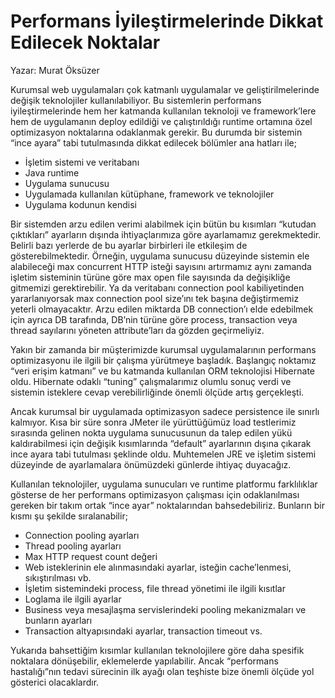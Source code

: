 # Performans İyileştirmelerinde Dikkat Edilecek Noktalar

Yazar: Murat Öksüzer

Kurumsal web uygulamaları çok katmanlı uygulamalar ve geliştirilmelerinde değişik teknolojiler kullanılabiliyor. Bu 
sistemlerin performans iyileştirmelerinde hem her katmanda kullanılan teknoloji ve framework’lere hem de uygulamanın 
deploy edildiği ve çalıştırıldığı runtime ortamına özel optimizasyon noktalarına odaklanmak gerekir. Bu durumda bir 
sistemin “ince ayara” tabi tutulmasında dikkat edilecek bölümler ana hatları ile;

- İşletim sistemi ve veritabanı
- Java runtime
- Uygulama sunucusu
- Uygulamada kullanılan kütüphane, framework ve teknolojiler
- Uygulama kodunun kendisi

Bir sistemden arzu edilen verimi alabilmek için bütün bu kısımları “kutudan çıktıkları” ayarların dışında ihtiyaçlarımıza 
göre ayarlamamız gerekmektedir. Belirli bazı yerlerde de bu ayarlar birbirleri ile etkileşim de gösterebilmektedir. 
Örneğin, uygulama sunucusu düzeyinde sistemin ele alabileceği max concurrent HTTP isteği sayısını artırmamız aynı zamanda 
işletim sisteminin türüne göre max open file sayısında da değişikliğe gitmemizi gerektirebilir. Ya da veritabanı connection 
pool kabiliyetinden yararlanıyorsak max connection pool size’ını tek başına değiştirmemiz yeterli olmayacaktır. Arzu edilen 
miktarda DB connection’ı elde edebilmek için ayrıca DB tarafında, DB’nin türüne göre process, transaction veya thread 
sayılarını yöneten attribute’ları da gözden geçirmeliyiz.

Yakın bir zamanda bir müşterimizde kurumsal uygulamalarının performans optimizasyonu ile ilgili bir çalışma yürütmeye 
başladık. Başlangıç noktamız “veri erişim katmanı” ve bu katmanda kullanılan ORM teknolojisi Hibernate oldu. Hibernate 
odaklı “tuning” çalışmalarımız olumlu sonuç verdi ve sistemin isteklere cevap verebilirliğinde önemli ölçüde artış 
gerçekleşti.

Ancak kurumsal bir uygulamada optimizasyon sadece persistence ile sınırlı kalmıyor. Kısa bir süre sonra JMeter ile 
yürüttüğümüz load testlerimiz sırasında gelinen nokta uygulama sunucusunun da talep edilen yükü kaldırabilmesi için 
değişik kısımlarında “default” ayarlarının dışına çıkarak ince ayara tabi tutulması şeklinde oldu. Muhtemelen JRE ve 
işletim sistemi düzeyinde de ayarlamalara önümüzdeki günlerde ihtiyaç duyacağız.

Kullanılan teknolojiler, uygulama sunucuları ve runtime platformu farklılıklar gösterse de her performans optimizasyon 
çalışması için odaklanılması gereken bir takım ortak “ince ayar” noktalarından bahsedebiliriz. Bunların bir kısmı şu 
şekilde sıralanabilir;

- Connection pooling ayarları
- Thread pooling ayarları
- Max HTTP request count değeri
- Web isteklerinin ele alınmasındaki ayarlar, isteğin cache’lenmesi, sıkıştırılması vb.
- İşletim sistemindeki process, file thread yönetimi ile ilgili kısıtlar
- Loglama ile ilgili ayarlar
- Business veya mesajlaşma servislerindeki pooling mekanizmaları ve bunların ayarları
- Transaction altyapısındaki ayarlar, transaction timeout vs.

Yukarıda bahsettiğim kısımlar kullanılan teknolojilere göre daha spesifik noktalara dönüşebilir, eklemelerde yapılabilir. 
Ancak “performans hastalığı”nın tedavi sürecinin ilk ayağı olan teşhiste bize önemli ölçüde yol gösterici olacaklardır.
